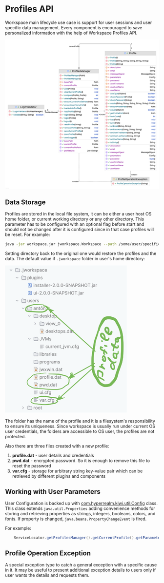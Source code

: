 # Profiles API

Workspace main lifecycle use case is support for user sessions and user specific data
management. Every component is encouraged to save personalized information with the help
of Workspace Profiles API.

<img src="./doc/profiles.png" alt="drawing" width="800px"/>

## Data Storage

Profiles are stored in the local file system, it can be either a user host OS home folder,
or current working directory or any other directory. This parameter has to be configured 
with an optional flag before start and should not be changed after it is configured since in that case
profiles will be reset. For example:

```bash
java -jar workspace.jar jworkspace.Workspace --path /some/user/specific/path
```

Setting directory back to the original one would restore the
profiles and the data. The default value if ```.jworkspace``` folder in user's home directory:

<img src="./doc/data.png" alt="drawing" width="400"/>

The folder has the name of the profile and it is a filesystem's responsibility
to ensure its uniqueness. Since workspace is usually run under current OS user
credentials, the folders are accessible to OS user, the profiles are not protected. 

Also there are three files created with a new profile:

1. **profile.dat** - user details and credentials
2. **pwd.dat** - encrypted password. So it is enough to remove this file to reset the password
3. **var.cfg** - storage for arbitrary string key-value pair which can be retrieved by different plugins and components

## Working with User Parameters

User Configuration is backed up with [com.hyperrealm.kiwi.util.Config](https://github.com/grauds/clematis.desktop/blob/30a804ec1b121352fd013a4b553e5bcbefe5238e/libs/kiwi/src/main/java/com/hyperrealm/kiwi/util/Config.java) class. 
This class extends <code>java.util.Properties</code> adding convenience methods for storing and retrieving properties
as strings, integers, booleans, colors, and fonts. If property is changed, ```java.beans.PropertyChangeEvent``` is fired.

For example:

```java
    ServiceLocator.getProfilesManager().getCurrentProfile().getParameters().setProperty("MAX_SIZE", "1Gb");
```

## Profile Operation Exception

A special exception type to catch a general exception with a specific cause in it. It
may be useful to present additional exception details to users only if user wants the details
and requests them.